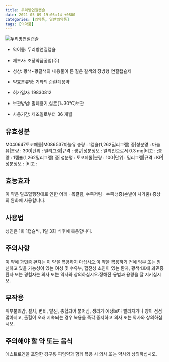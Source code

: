 ```yaml
---
title: 두리방연질캡슐
date: 2021-05-09 19:05:14 +0800
categories: [의약품, 일반의약품]
tags: [의약품]
---
```

![두리방연질캡슐](https://nedrug.mfds.go.kr/pbp/cmn/itemImageDownload/147427614925200137)

- 약이름: 두리방연질캡슐
- 제조사: 초당약품공업(주)
- 성상: 황색~황갈색의 내용물이 든 짙은 갈색의 장방형 연질캡슐제
- 약효분류명: 기타의 순환계용약
- 허가일자: 19830812
- 보관방법: 밀폐용기,실온(1~30℃)보관

- 사용기간: 제조일로부터 36 개월
## 유효성분
M040647토코페롤|M086537마늘유
총량 : 1캡슐(1,262밀리그램) 중|성분명 : 마늘유|분량 : 300|단위 : 밀리그램|규격 : 생규|성분정보 : 알리신으로서 0.3 mg|비고 : ;총량 : 1캡슐(1,262밀리그램) 중|성분명 : 토코페롤|분량 : 100|단위 : 밀리그램|규격 : KP|성분정보 : |비고 :
## 효능효과
이 약은 말초혈행장애로 인한 어깨ᆞ목결림, 수족저림ᆞ수족냉증(손발이 차가움) 증상의 완화에 사용합니다.
## 사용법
성인은 1회 1캡슐씩, 1일 3회 식후에 복용합니다.
## 주의사항
이 약에 과민증 환자는 이 약을 복용하지 마십시오.이 약을 복용하기 전에 임부 또는 임신하고 있을 가능성이 있는 여성 및 수유부, 혈전성 소인이 있는 환자, 황색4호에 과민증 환자 또는 경험자는 의사 또는 약사와 상의하십시오.정해진 용법과 용량을 잘 지키십시오.
## 부작용
위부불쾌감, 설사, 변비, 발진, 충혈되어 붉어짐, 생리가 예정보다 빨라지거나 양이 점점 많아지고, 출혈이 오래 지속되는 경우 복용을 즉각 중지하고 의사 또는 약사와 상의하십시오.
## 주의해야 할 약 또는 음식
에스트로겐을 포함한 경구용 피임약과 함께 복용 시 의사 또는 약사와 상의하십시오.
